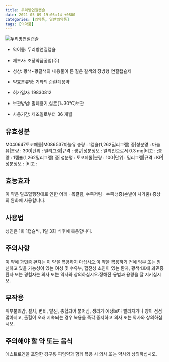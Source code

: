 ```yaml
---
title: 두리방연질캡슐
date: 2021-05-09 19:05:14 +0800
categories: [의약품, 일반의약품]
tags: [의약품]
---
```

![두리방연질캡슐](https://nedrug.mfds.go.kr/pbp/cmn/itemImageDownload/147427614925200137)

- 약이름: 두리방연질캡슐
- 제조사: 초당약품공업(주)
- 성상: 황색~황갈색의 내용물이 든 짙은 갈색의 장방형 연질캡슐제
- 약효분류명: 기타의 순환계용약
- 허가일자: 19830812
- 보관방법: 밀폐용기,실온(1~30℃)보관

- 사용기간: 제조일로부터 36 개월
## 유효성분
M040647토코페롤|M086537마늘유
총량 : 1캡슐(1,262밀리그램) 중|성분명 : 마늘유|분량 : 300|단위 : 밀리그램|규격 : 생규|성분정보 : 알리신으로서 0.3 mg|비고 : ;총량 : 1캡슐(1,262밀리그램) 중|성분명 : 토코페롤|분량 : 100|단위 : 밀리그램|규격 : KP|성분정보 : |비고 :
## 효능효과
이 약은 말초혈행장애로 인한 어깨ᆞ목결림, 수족저림ᆞ수족냉증(손발이 차가움) 증상의 완화에 사용합니다.
## 사용법
성인은 1회 1캡슐씩, 1일 3회 식후에 복용합니다.
## 주의사항
이 약에 과민증 환자는 이 약을 복용하지 마십시오.이 약을 복용하기 전에 임부 또는 임신하고 있을 가능성이 있는 여성 및 수유부, 혈전성 소인이 있는 환자, 황색4호에 과민증 환자 또는 경험자는 의사 또는 약사와 상의하십시오.정해진 용법과 용량을 잘 지키십시오.
## 부작용
위부불쾌감, 설사, 변비, 발진, 충혈되어 붉어짐, 생리가 예정보다 빨라지거나 양이 점점 많아지고, 출혈이 오래 지속되는 경우 복용을 즉각 중지하고 의사 또는 약사와 상의하십시오.
## 주의해야 할 약 또는 음식
에스트로겐을 포함한 경구용 피임약과 함께 복용 시 의사 또는 약사와 상의하십시오.
